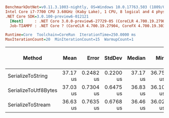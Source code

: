 ``` ini

BenchmarkDotNet=v0.11.3.1003-nightly, OS=Windows 10.0.17763.503 (1809/October2018Update/Redstone5)
Intel Core i7-7700 CPU 3.60GHz (Kaby Lake), 1 CPU, 8 logical and 4 physical cores
.NET Core SDK=3.0.100-preview6-012121
  [Host]     : .NET Core 3.0.0-preview6-27729-05 (CoreCLR 4.700.19.27901, CoreFX 4.700.19.27903), 64bit RyuJIT
  Job-TIAMPF : .NET Core ? (CoreCLR 4.700.19.27904, CoreFX 4.700.19.30301), 64bit RyuJIT

Runtime=Core  Toolchain=CoreRun  IterationTime=250.0000 ms  
MaxIterationCount=20  MinIterationCount=15  WarmupCount=1  

```
|               Method |     Mean |     Error |    StdDev |   Median |      Min |      Max | Gen 0/1k Op | Gen 1/1k Op | Gen 2/1k Op | Allocated Memory/Op |
|--------------------- |---------:|----------:|----------:|---------:|---------:|---------:|------------:|------------:|------------:|--------------------:|
|    SerializeToString | 37.17 us | 0.2482 us | 0.2200 us | 37.17 us | 36.75 us | 37.59 us |      6.3836 |      0.4454 |           - |             26824 B |
| SerializeToUtf8Bytes | 37.03 us | 0.7304 us | 0.6475 us | 36.83 us | 36.10 us | 38.03 us |      3.1176 |           - |           - |             13648 B |
|    SerializeToStream | 36.63 us | 0.7635 us | 0.6768 us | 36.46 us | 36.02 us | 38.77 us |           - |           - |           - |               432 B |
